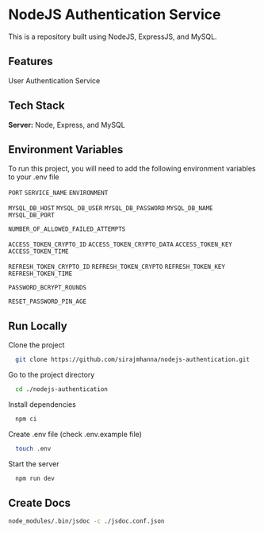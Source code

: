 
# NodeJS Authentication Service

This is a repository built using NodeJS, ExpressJS, and MySQL.



## Features

User Authentication Service

## Tech Stack

**Server:** Node, Express, and MySQL


## Environment Variables

To run this project, you will need to add the following environment variables to your .env file

`PORT`
`SERVICE_NAME`
`ENVIRONMENT`

`MYSQL_DB_HOST`
`MYSQL_DB_USER`
`MYSQL_DB_PASSWORD`
`MYSQL_DB_NAME`
`MYSQL_DB_PORT`

`NUMBER_OF_ALLOWED_FAILED_ATTEMPTS`

`ACCESS_TOKEN_CRYPTO_ID`
`ACCESS_TOKEN_CRYPTO_DATA`
`ACCESS_TOKEN_KEY`
`ACCESS_TOKEN_TIME`

`REFRESH_TOKEN_CRYPTO_ID`
`REFRESH_TOKEN_CRYPTO`
`REFRESH_TOKEN_KEY`
`REFRESH_TOKEN_TIME`

`PASSWORD_BCRYPT_ROUNDS`

`RESET_PASSWORD_PIN_AGE`
## Run Locally

Clone the project

```bash
  git clone https://github.com/sirajmhanna/nodejs-authentication.git
```

Go to the project directory

```bash
  cd ./nodejs-authentication
```
Install dependencies

```bash
  npm ci
```

Create .env file (check .env.example file)

```bash
  touch .env 
```

Start the server

```bash
  npm run dev 
```

## Create Docs

```bash
node_modules/.bin/jsdoc -c ./jsdoc.conf.json
```
